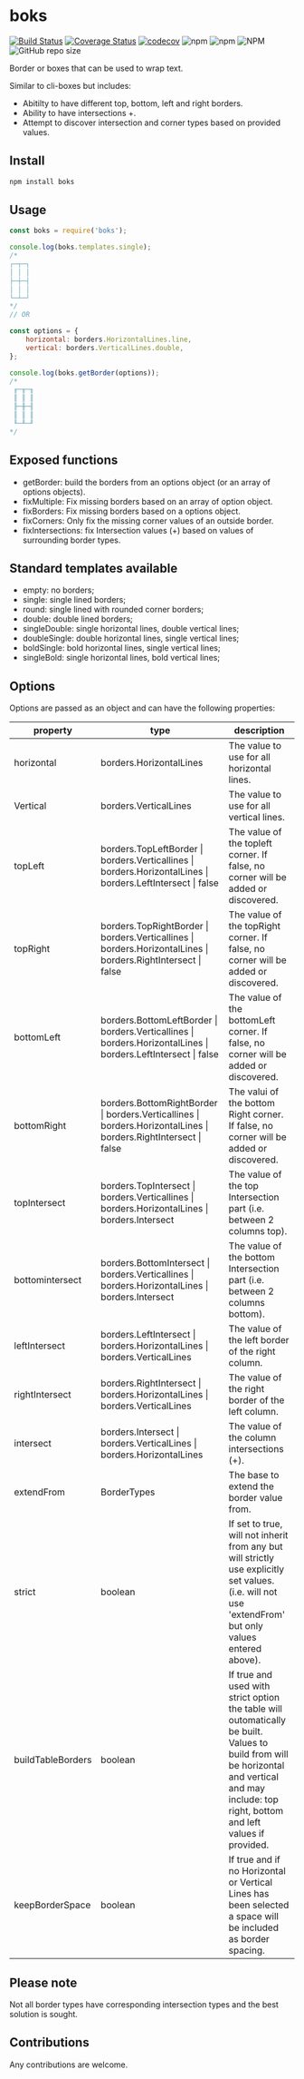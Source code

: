 # boks

[![Build Status](https://travis-ci.org/DaClan008/boks.svg?branch=master)](https://travis-ci.org/DaClan008/boks)
[![Coverage Status](https://coveralls.io/repos/github/DaClan008/boks/badge.svg?branch=master)](https://coveralls.io/github/DaClan008/boks?branch=master)
[![codecov](https://codecov.io/gh/DaClan008/boks/branch/master/graph/badge.svg)](https://codecov.io/gh/DaClan008/boks)
![npm](https://img.shields.io/npm/v/boks)
![npm](https://img.shields.io/npm/dm/boks)
![NPM](https://img.shields.io/npm/l/boks)
![GitHub repo size](https://img.shields.io/github/repo-size/DaClan008/boks?label=gitHub%20repo%20size)

Border or boxes that can be used to wrap text.

Similar to cli-boxes but includes:

-   Abitilty to have different top, bottom, left and right borders.
-   Ability to have intersections +.
-   Attempt to discover intersection and corner types based on provided values.

## Install

```bash
npm install boks
```

## Usage

```js
const boks = require('boks');

console.log(boks.templates.single);
/*
┌─┬─┐
│ │ │
├─┼─┤
│ │ │
└─┴─┘
*/
// OR

const options = {
	horizontal: borders.HorizontalLines.line,
	vertical: borders.VerticalLines.double,
};

console.log(boks.getBorder(options));
/*
 ╓─╥─╖
 ║ ║ ║
 ╟─╫─╢
 ║ ║ ║
 ╙─╨─╜
*/
```

## Exposed functions

-   getBorder: build the borders from an options object (or an array of options objects).
-   fixMultiple: Fix missing borders based on an array of option object.
-   fixBorders: Fix missing borders based on a options object.
-   fixCorners: Only fix the missing corner values of an outside border.
-   fixIntersections: fix Intersection values (+) based on values of surrounding border types.

## Standard templates available

-   empty: no borders;
-   single: single lined borders;
-   round: single lined with rounded corner borders;
-   double: double lined borders;
-   singleDouble: single horizontal lines, double vertical lines;
-   doubleSingle: double horizontal lines, single vertical lines;
-   boldSingle: bold horizontal lines, single vertical lines;
-   singleBold: single horizontal lines, bold vertical lines;

## Options

Options are passed as an object and can have the following properties:

| property          | type                                                                                                             | description                                                                                                                                                                                     |
| ----------------- | ---------------------------------------------------------------------------------------------------------------- | ----------------------------------------------------------------------------------------------------------------------------------------------------------------------------------------------- |
| horizontal        | borders.HorizontalLines                                                                                          | The value to use for all horizontal lines.                                                                                                                                                      |
| Vertical          | borders.VerticalLines                                                                                            | The value to use for all vertical lines.                                                                                                                                                        |
| topLeft           | borders.TopLeftBorder \| borders.Verticallines \| borders.HorizontalLines \| borders.LeftIntersect \| false      | The value of the topleft corner. If false, no corner will be added or discovered.                                                                                                               |
| topRight          | borders.TopRightBorder \| borders.Verticallines \| borders.HorizontalLines \| borders.RightIntersect \| false    | The value of the topRight corner. If false, no corner will be added or discovered.                                                                                                              |
| bottomLeft        | borders.BottomLeftBorder \| borders.Verticallines \| borders.HorizontalLines \| borders.LeftIntersect \| false   | The value of the bottomLeft corner. If false, no corner will be added or discovered.                                                                                                            |
| bottomRight       | borders.BottomRightBorder \| borders.Verticallines \| borders.HorizontalLines \| borders.RightIntersect \| false | The valui of the bottom Right corner. If false, no corner will be added or discovered.                                                                                                          |
| topIntersect      | borders.TopIntersect \| borders.Verticallines \| borders.HorizontalLines \| borders.Intersect                    | The value of the top Intersection part (i.e. between 2 columns top).                                                                                                                            |
| bottomintersect   | borders.BottomIntersect \| borders.Verticallines \| borders.HorizontalLines \| borders.Intersect                 | The value of the bottom Intersection part (i.e. between 2 columns bottom).                                                                                                                      |
| leftIntersect     | borders.LeftIntersect \| borders.HorizontalLines \| borders.VerticalLines                                        | The value of the left border of the right column.                                                                                                                                               |
| rightIntersect    | borders.RightIntersect \| borders.HorizontalLines \| borders.VerticalLines                                       | The value of the right border of the left column.                                                                                                                                               |
| intersect         | borders.Intersect \| borders.VerticalLines \| borders.HorizontalLines                                            | The value of the column intersections (+).                                                                                                                                                      |
| extendFrom        | BorderTypes                                                                                                      | The base to extend the border value from.                                                                                                                                                       |
| strict            | boolean                                                                                                          | If set to true, will not inherit from any but will strictly use explicitly set values. (i.e. will not use 'extendFrom' but only values entered above).                                          |
| buildTableBorders | boolean                                                                                                          | If true and used with strict option the table will outomatically be built. Values to build from will be horizontal and vertical and may include: top right, bottom and left values if provided. |
| keepBorderSpace   | boolean                                                                                                          | If true and if no Horizontal or Vertical Lines has been selected a space will be included as border spacing.                                                                                    |

## Please note

Not all border types have corresponding intersection types and the best solution is sought.

## Contributions

Any contributions are welcome.
